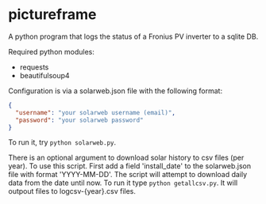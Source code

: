 # pictureframe

A python program that logs the status of a Fronius PV inverter to a sqlite DB.

Required python modules:

- requests
- beautifulsoup4

Configuration is via a solarweb.json file with the following format:

```json
{
  "username": "your solarweb username (email)",
  "password": "your solarweb password"
}
```

To run it, try `python solarweb.py`.

There is an optional argument to download solar history to csv files (per year). To use
this script. First add a field 'install_date' to the solarweb.json file with format 
'YYYY-MM-DD'. The script will attempt to download daily data from the date until now.
To run it type `python getallcsv.py`. It will outpout files to logcsv-{year}.csv
files.
